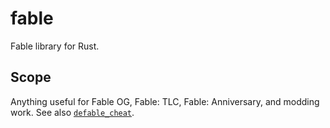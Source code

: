 # fable

Fable library for Rust.

## Scope

Anything useful for Fable OG, Fable: TLC, Fable: Anniversary, and modding work. See also [`defable_cheat`](./defable_cheat).